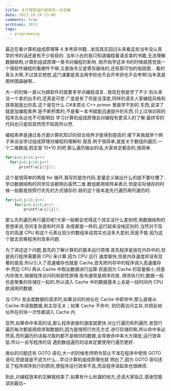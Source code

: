 ```yaml
---
title: 关于程序运行效率的一点见解
date: 2013-10-24 23:06
comments: true
archives: 2013
tags:
  - programming
---
```


最近在看计算机组成原理等 4 本考研书籍...发现其实回过头来看这些当年没认真学的书的话还是有不少收获的.
当年小白的我只知道编程看语言类的书籍,无法理解数据结构,计算机组成原理一类书对编程的影响.
刚开始学这本书的时候就感觉我一个搞软件编程的看硬件干嘛.又是指令又是寄存器啥的,还有那可怕的电路图...
看的真头大啊,不过其实想想,这门课要是真没用学校也不会开考研也不会考啊!当年真是图样图森破啊...

大一的时候一直以为搞软件的就要多学点编程语言...我现在倒是学了不少.到头来没一个拿的出手的,还真是可悲
广度是有了但是没深度,同样的语言人家编程风格和效率就是比你高.这个是在什么 C#本质论 C++ primer 里面学不到的
东西,说深了就是加编程素养.是不断积累的,不是看一本书就能迅速提升的东西.只上过培训班的程序员永远也不可能明白
学习计算机组成原理会对编程有更深入的了解.最终写的代码也只是知其然而不知其所以然.

编程素养是通过各方面计算机知识的综合培养才能得到提高的.接下来我就举个例子来谈谈学过组成原理对编程的理解和
提高.例子很简单,就是关于数组的遍历.一个二维数组,假定是 10\*10 的吧.那么遍历输出的话,大家肯定都会的,很简单.

```cpp
for(i=0;i<10;i++)
  for(j=0;j<10;j++)
      printf(a[i][j]);
```

这个是很简单的两层 for 循环,我写的是伪代码,变量定义输出什么的就不要吐槽了.学过数据结构的同学应该都明白虽然二维
数组都用矩阵来表示,但是实际储存的时候一般都是按照行优先的方式储存的.我的这个版本是先行遍历再列遍历的.

```cpp
for(j=0;j<10;j++)
    for(i=0;i<10;i++)
        printf(a[i][j]);
```

那么先列遍历再行遍历呢?大家一般都会觉得这个其实没什么差别吧.用数据结构的思想来说,空间复杂度和时间复
杂度都是一样的,运行起来没啥区别的.当然对于现在的高速 CPU 和这个元素比较少的数组来说其实也没多大差别,但是不能
因为这个就去忽略程序的效率问题.

为了讲述这个问题,首先的了解计算机的基本运行原理.首先程序是放在内存中的,但是执行程序需要用 CPU 来计算.因为 CPU 运行
速度极快,但是内存速度却没有显著的提高.所以引入了高速缓存也就是 Cache,首先把内存中的程序调入高速缓存中.然后 CPU 再从
Cache 中取出数据进行运算.但是因为 Cache 的容量极小,但是内存很大,根据程序访问的局部性原理.指令通常是顺序存放,
顺序执行的,数据一般也是聚集的存储在一起的.所以调入 Cache 中的数据基本上会是一段时间内 CPU 欲调用的数据.

当 CPU 发出度数据的请求时,如果访问的地址在 Cache 中即命中,那么直接从 Cache 中读取数据,和主存无关；如果 Cache 不命中,
则仍需访问主存,并把此地址所在的块一次性都调入 Cache 内.

显然,如果命中率高的话,那么程序直接的速度就更快.对比行遍历和列遍历.发现行遍历每次都是按顺序取数据的,因为是按照行优先方式
进行存储的嘛,所以命中率必然高.而列遍历的话每次取的都不是相邻的数据,会导致命中率大大降低,运行效率低.所以一会写程序的话
遇到数组遍历的话肯定要使用行遍历更好.

类似的问题还有 GOTO 语句,大一的时候老师明令禁止不准在程序中使用 GOTO 语句,但是就是不说为什么...学过计算机组成原理也就
明白了,因为 GOTO 语句违反了程序顺序执行的原则,使程序运行效率不高,而且程序读起来也很麻烦.

到此,对编程效率的见解就结束了,如果有什么纰漏的地方,还请大家指正,感谢您能读到最后~
